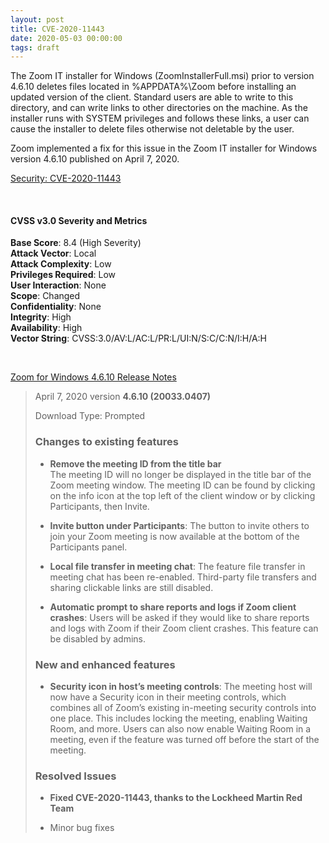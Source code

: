 ```yaml
---
layout: post
title: CVE-2020-11443
date: 2020-05-03 00:00:00
tags: draft
---
```


The Zoom IT installer for Windows (ZoomInstallerFull.msi) prior to version 4.6.10 deletes files located in %APPDATA%\Zoom before installing an updated version of the client. Standard users are able to write to this directory, and can write links to other directories on the machine. As the installer runs with SYSTEM privileges and follows these links, a user can cause the installer to delete files otherwise not deletable by the user.

Zoom implemented a fix for this issue in the Zoom IT installer for Windows version 4.6.10 published on April 7, 2020.

[Security: CVE-2020-11443](https://support.zoom.us/hc/en-us/articles/360043036451-Security-CVE-2020-11443)

<br>

#### CVSS v3.0 Severity and Metrics ####

**Base Score**: 8.4 (High Severity)\
**Attack Vector**: Local\
**Attack Complexity**: Low\
**Privileges Required**: Low\
**User Interaction**: None\
**Scope**: Changed\
**Confidentiality**: None\
**Integrity**: High\
**Availability**: High\
**Vector String**: CVSS:3.0/AV:L/AC:L/PR:L/UI:N/S:C/C:N/I:H/A:H

<br>

[Zoom for Windows 4.6.10 Release Notes](https://support.zoom.us/hc/en-us/articles/201361953-New-Updates-for-Windows)

> April 7, 2020 version **4.6.10 (20033.0407)**
>
> Download Type: Prompted
> 
> ### Changes to existing features ###
> * **Remove the meeting ID from the title bar**\
> The meeting ID will no longer be displayed in the title bar of the Zoom meeting window. The meeting ID can be found by clicking on the info icon at the top left of the client window or by clicking Participants, then Invite. 
> 
> * **Invite button under Participants**: The button to invite others to join your Zoom meeting is now available at the bottom of the Participants panel.
> 
> * **Local file transfer in meeting chat**: The feature file transfer in meeting chat has been re-enabled. Third-party file transfers and sharing clickable links are still disabled.
> 
> * **Automatic prompt to share reports and logs if Zoom client crashes**: Users will be asked if they would like to share reports and logs with Zoom if their Zoom client crashes. This feature can be disabled by admins. 
> 
> ### New and enhanced features ### 
> * **Security icon in host’s meeting controls**: The meeting host will now have a Security icon in their meeting controls, which combines all of Zoom’s existing in-meeting security controls into one place. This includes locking the meeting, enabling Waiting Room, and more. Users can also now enable Waiting Room in a meeting, even if the feature was turned off before the start of the meeting.
> 
> ### Resolved Issues ###
> * **Fixed CVE-2020-11443, thanks to the Lockheed Martin Red Team**
> 
> * Minor bug fixes